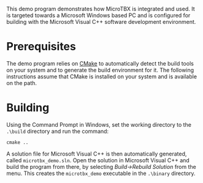 This demo program demonstrates how MicroTBX is integrated and used. It is targeted towards a Microsoft Windows based PC and is configured for building with the Microsoft Visual C++ software development environment.

# Prerequisites

The demo program relies on [CMake](https://cmake.org/) to automatically detect the build tools on your system and to generate the build environment for it. The following instructions assume that CMake is installed on your system and is available on the path.

# Building

Using the Command Prompt in Windows, set the working directory to the `.\build` directory and run the command:

```
cmake ..
```

A solution file for Microsoft Visual C++ is then automatically generated, called `microtbx_demo.sln`. Open the solution in Microsoft Visual C++ and build the program from there, by selecting *Build->Rebuild Solution* from the menu. This creates the `microtbx_demo` executable in the `.\binary` directory.
